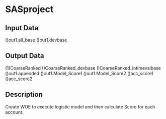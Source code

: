 # SASproject
## Input Data
()out1.all_base ()out1.devbase
## Output Data
(1)CoarseRanked ()CoarseRanked_devbase ()CoarseRanked_intimevalbase ()out1.appended ()out1.Model_Score1 ()out1.Model_Score2 ()acc_score1 ()acc_score2
## Description
Create WOE to execute logistic model and then calculate Score for each account.
